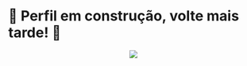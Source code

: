 # 🚧 Perfil em construção, volte mais tarde! 👋

<div>
  <a href="#">
    <p align="center">
      <img src="https://github-readme-stats.vercel.app/api/top-langs/?username=guissimatheus&layout=compact&langs_count=6&hide=shell,blade&theme=dark"/>
    </p>
  </a>
</div>
